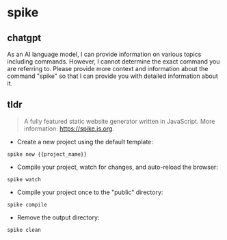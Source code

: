 # spike 
## chatgpt 
As an AI language model, I can provide information on various topics including commands. However, I cannot determine the exact command you are referring to. Please provide more context and information about the command "spike" so that I can provide you with detailed information about it. 

## tldr 
 
> A fully featured static website generator written in JavaScript.
> More information: <https://spike.js.org>.

- Create a new project using the default template:

`spike new {{project_name}}`

- Compile your project, watch for changes, and auto-reload the browser:

`spike watch`

- Compile your project once to the "public" directory:

`spike compile`

- Remove the output directory:

`spike clean`
